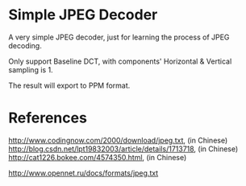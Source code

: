 
Simple JPEG Decoder
=======

A very simple JPEG decoder, just for learning the process of JPEG decoding.

Only support Baseline DCT, with components' Horizontal & Vertical sampling is 1.

The result will export to PPM format.



References
=======

http://www.codingnow.com/2000/download/jpeg.txt, (in Chinese)
http://blog.csdn.net/lpt19832003/article/details/1713718, (in Chinese)
http://cat1226.bokee.com/4574350.html, (in Chinese)

http://www.opennet.ru/docs/formats/jpeg.txt
